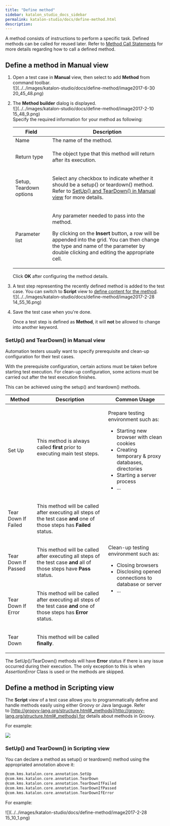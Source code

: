 ```yaml
---
title: "Define method" 
sidebar: katalon_studio_docs_sidebar
permalink: katalon-studio/docs/define-method.html 
description: 
---
```

A method consists of instructions to perform a specific task. Defined methods can be called for reused later. Refer to [Method Call Statements](/display/KD/Method+Call+Statements) for more details regarding how to call a defined method.

Define a method in Manual view
------------------------------

1.  Open a test case in **Manual** view, then select to add **Method** from command toolbar.  
    ![](../../images/katalon-studio/docs/define-method/image2017-6-30 20_45_48.png)  
      
    
2.  The **Method builder** dialog is displayed.   
    ![](../../images/katalon-studio/docs/define-method/image2017-2-10 15_48_9.png)  
    Specify the required information for your method as following:
    
    <table class="wrapped confluenceTable" style="table-layout: fixed;"><thead><tr><th class="confluenceTh" style="">Field</th><th class="confluenceTh" style="">Description</th></tr></thead><tbody style=""><tr style=""><td class="confluenceTd" style="">Name</td><td class="confluenceTd" style="">The name of the method.</td></tr><tr style=""><td class="confluenceTd" style="">Return type</td><td class="confluenceTd" style=""><div class="content-wrapper" style=""><p style="">The object type that this method will return after its execution.</p></div></td></tr><tr style=""><td class="confluenceTd" style="">Setup, Teardown options</td><td class="confluenceTd" style=""><p style="">Select any checkbox to indicate whether it should be a setup() or teardown() method. Refer to <a href="#Definemethod-SetUp()andTearDown()inManualview" style="">SetUp() and TearDown() in Manual view</a> for more details.</p></td></tr><tr style=""><td colspan="1" class="confluenceTd" style="">Parameter list</td><td colspan="1" class="confluenceTd" style=""><p style="">Any parameter needed to pass into the method.</p><p style="">By clicking on the <strong style="">Insert</strong> button, a row will be appended into the grid. You can then change the type and name of the parameter by double clicking and editing the appropriate cell.</p></td></tr></tbody></table>
    
    Click **OK** after configuring the method details.
    
3.  A test step representing the recently defined method is added to the test case. You can switch to **Script** view to [define content for the method](https://docs.katalon.com/display/KD/Define+method#Definemethod-DefineamethodinScriptingview).  
    ![](../../images/katalon-studio/docs/define-method/image2017-2-28 14_55_16.png)  
      
    
4.  Save the test case when you're done.
    
    Once a test step is defined as **Method**, it will **not** be allowed to change into another keyword.
    

### SetUp() and TearDown() in Manual view

Automation testers usually want to specify prerequisite and clean-up configuration for their test cases.

With the prerequisite configuration, certain actions must be taken before starting test execution. For clean-up configuration, some actions must be carried out after the test execution finishes.

This can be achieved using the setup() and teardown() methods. 

<table class="wrapped relative-table confluenceTable" style="table-layout: fixed;"><thead><tr><th class="confluenceTh" style="">Method</th><th class="confluenceTh" style="">Description</th><th colspan="1" class="confluenceTh" style="">Common Usage</th></tr></thead><tbody style=""><tr style=""><td class="confluenceTd" style=""><p style="">Set Up</p></td><td class="confluenceTd" style=""><p style="">This method is always called <strong style="">first</strong> prior to executing main test steps.<br style=""><br style=""></p></td><td colspan="1" class="confluenceTd" style=""><p style="">Prepare testing environment such as:</p><ul style=""><li style="">Starting new browser with clean cookies</li><li style="">Creating temporary &amp; proxy databases, directories</li><li style="">Starting a server process</li><li style="">...</li></ul></td></tr><tr style=""><td class="confluenceTd" style=""><p style="">Tear Down If Failed</p></td><td class="confluenceTd" style=""><p style="">This method will be called after executing all steps of the test case <strong style="">and</strong><span style=""> one of those steps has <strong style="">Failed</strong> status.</span></p></td><td rowspan="4" style="" class="confluenceTd"><p style="">Clean-up testing environment such as:</p><ul style=""><li style="">Closing browsers</li><li style="">Disclosing opened connections to database or server</li><li style="">...</li></ul><p style="">&nbsp;</p></td></tr><tr style=""><td class="confluenceTd" style=""><p style="">Tear Down If Passed</p></td><td class="confluenceTd" style=""><p style=""><span style=""><span style="">This method will be called after executing all steps of the test case <strong style="">and</strong></span><span style=""> all of those steps have <strong style="">Pass</strong> status.</span></span></p></td></tr><tr style=""><td class="confluenceTd" style=""><p style="">Tear Down If Error</p></td><td class="confluenceTd" style=""><p style=""><span style="">This method will be called after executing all steps of the test case </span><strong style="">and</strong><span style=""> one of those steps has <strong style="">Error</strong> status.</span></p></td></tr><tr style=""><td class="confluenceTd" style=""><p style="">Tear Down</p></td><td class="confluenceTd" style=""><p style="">This method will be called <strong style="">finally</strong>.</p></td></tr></tbody></table>

The SetUp()/TearDown() methods will have **Error** status if there is any issue occurred during their execution. The only exception to this is when _AssertionError_ Class is used or the methods are skipped.

Define a method in Scripting view
---------------------------------

The **Script** view of a test case allows you to programmatically define and handle methods easily using either Groovy or Java language. Refer to [http://groovy-lang.org/structure.html#_methods](http://groovy-lang.org/structure.html#_methods) for details about methods in Groovy.

For example:

![](../../images/katalon-studio/docs/define-method/1.png)

### SetUp() and TearDown() in Scripting view

You can declare a method as setup() or teardown() method using the appropriated annotation above it:

```groovy
@com.kms.katalon.core.annotation.SetUp
@com.kms.katalon.core.annotation.TearDown
@com.kms.katalon.core.annotation.TearDownIfFailed
@com.kms.katalon.core.annotation.TearDownIfPassed
@com.kms.katalon.core.annotation.TearDownIfError
```

For example:

![](../../images/katalon-studio/docs/define-method/image2017-2-28 15_10_1.png)